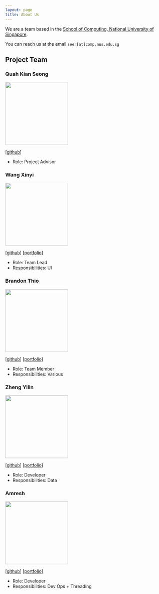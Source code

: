 ```yaml
---
layout: page
title: About Us
---
```


We are a team based in the [School of Computing, National University of Singapore](http://www.comp.nus.edu.sg).

You can reach us at the email `seer[at]comp.nus.edu.sg`

## Project Team

### Quah Kian Seong

<img src="images/johndoe.png" width="200px">

[[github](https://github.com/KIANSEONG)]

* Role: Project Advisor

### Wang Xinyi

<img src="images/johndoe.png" width="200px">

[[github](https://github.com/wxy1203)]
[[portfolio](team/johndoe.md)]

* Role: Team Lead
* Responsibilities: UI

### Brandon Thio

<img src="images/johndoe.png" width="200px">

[[github](https://github.com/beetee17)]
[[portfolio](team/johndoe.md)]

* Role: Team Member
* Responsibilities: Various

### Zheng Yilin

<img src="images/johndoe.png" width="200px">

[[github](http://github.com/yilinzyl)] 
[[portfolio](team/johndoe.md)]

* Role: Developer
* Responsibilities: Data

### Amresh

<img src="images/johndoe.png" width="200px">

[[github](http://github.com/johndoe)]
[[portfolio](team/johndoe.md)]

* Role: Developer
* Responsibilities: Dev Ops + Threading


